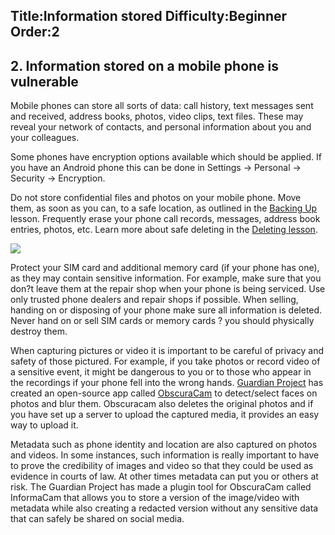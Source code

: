 Title:Information stored
Difficulty:Beginner
Order:2
---
<h2>2. Information stored on a mobile phone is vulnerable</h2><p>Mobile phones can store all sorts of data: call history, text messages sent and received, address books, photos, video clips, text files. These may reveal your network of contacts, and personal information about you and your colleagues.</p><p>Some phones have encryption options available which should be applied. If you have an Android phone this can be done in Settings -> Personal -> Security -> Encryption.</p><p>Do not store confidential files and photos on your mobile phone. Move them, as soon as you can, to a safe location, as outlined in the <a href="umbrella://lesson/backing-up">Backing Up</a> lesson. Frequently erase your phone call records, messages, address book entries, photos, etc. Learn more about safe deleting in the <a href="umbrella://lesson/safely-deleting">Deleting lesson</a>.</p><img src="mobile3.png"><p>Protect your SIM card and additional memory card (if your phone has one), as they may contain sensitive information. For example, make sure that you don?t leave them at the repair shop when your phone is being serviced. Use only trusted phone dealers and repair shops if possible. When selling, handing on or disposing of your phone make sure all information is deleted. Never hand on or sell SIM cards or memory cards ? you should physically destroy them.</p><p>When capturing pictures or video it is important to be careful of privacy and safety of those pictured. For example, if you take photos or record video of a sensitive event, it might be dangerous to you or to those who appear in the recordings if your phone fell into the wrong hands. <a href="https://guardianproject.info/">Guardian Project</a> has created an open-source app called <a href="http://lesson/obscuracam">ObscuraCam</a> to detect/select faces on photos and blur them. Obscuracam also deletes the original photos and if you have set up a server to upload the captured media, it provides an easy way to upload it.</p><p>Metadata such as phone identity and location are also captured on photos and videos. In some instances, such information is really important to have to prove the credibility of images and video so that they could be used as evidence in courts of law. At other times metadata can put you or others at risk. The Guardian Project has made a plugin tool for ObscuraCam called InformaCam that allows you to store a version of the image/video with metadata while also creating a redacted version without any sensitive data that can safely be shared on social media.</p>
